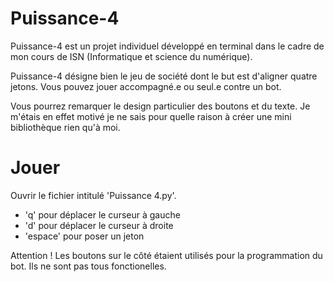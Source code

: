 # Puissance-4

Puissance-4 est un projet individuel développé en terminal dans le cadre de mon cours de ISN
(Informatique et science du numérique).

Puissance-4 désigne bien le jeu de société dont le but est d'aligner quatre jetons.
Vous pouvez jouer accompagné.e ou seul.e contre un bot.

Vous pourrez remarquer le design particulier des boutons et du texte.
Je m'étais en effet motivé je ne sais pour quelle raison à créer une mini bibliothèque rien qu'à moi.

# Jouer

Ouvrir le fichier intitulé 'Puissance 4.py'.

- 'q' pour déplacer le curseur à gauche
- 'd' pour déplacer le curseur à droite
- 'espace' pour poser un jeton

Attention ! Les boutons sur le côté étaient utilisés pour la programmation du bot. Ils ne sont pas tous fonctionelles.
